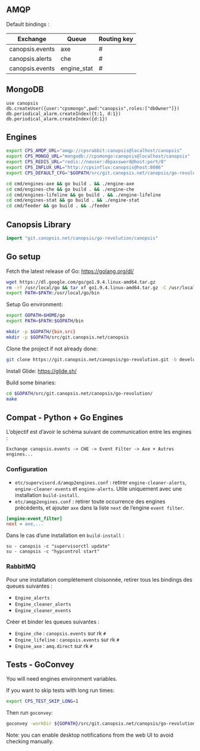 ## AMQP

Default bindings :

Exchange        | Queue       | Routing key
--------------- | ----------- | -----------
canopsis.events | axe         | #
canopsis.alerts | che         | #
canopsis.events | engine_stat | #

## MongoDB

```
use canopsis
db.createUser({user:"cpsmongo",pwd:"canopsis",roles:["dbOwner"]})
db.periodical_alarm.createIndex({t:1, d:1})
db.periodical_alarm.createIndex({d:1})
```

## Engines

```bash
export CPS_AMQP_URL="amqp://cpsrabbit:canopsis@localhost/canopsis"
export CPS_MONGO_URL="mongodb://cpsmongo:canopsis@localhost/canopsis"
export CPS_REDIS_URL="redis://nouser:dbpassword@host:port/0"
export CPS_INFLUX_URL="http://cpsinflux:canopsis@host:8086"
export CPS_DEFAULT_CFG="$GOPATH/src/git.canopsis.net/canopsis/go-revolution/canopsis/default_configuration.toml"
```

```bash
cd cmd/engines-axe && go build . && ./engine-axe
cd cmd/engines-che && go build . && ./engine-che
cd cmd/engines-lifeline && go build . && ./engine-lifeline
cd cmd/engines-stat && go build . && ./engine-stat
cd cmd/feeder && go build . && ./feeder
```

## Canopsis Library

```go
import "git.canopsis.net/canopsis/go-revolution/canopsis"
```

## Go setup

Fetch the latest release of Go: https://golang.org/dl/

```bash
wget https://dl.google.com/go/go1.9.4.linux-amd64.tar.gz
rm -rf /usr/local/go && tar xf go1.9.4.linux-amd64.tar.gz -C /usr/local/
export PATH=$PATH:/usr/local/go/bin
```

Setup Go environment:

```bash
export GOPATH=$HOME/go
export PATH=$PATH:$GOPATH/bin

mkdir -p $GOPATH/{bin,src}
mkdir -p $GOPATH/src/git.canopsis.net/canopsis
```

Clone the project if not already done:

```bash
git clone https://git.canopsis.net/canopsis/go-revolution.git -b develop $GOPATH/src/git.canopsis.net/canopsis/
```

Install Glide: https://glide.sh/

Build some binaries:

```bash
cd $GOPATH/src/git.canopsis.net/canopsis/go-revolution/
make
```

## Compat - Python + Go Engines

L’objectif est d’avoir le schéma suivant de communication entre les engines :

```
Exchange canopsis.events -> CHE -> Event Filter -> Axe + Autres engines...
```

### Configuration

 * `etc/supervisord.d/amqp2engines.conf` : retirer `engine-cleaner-alerts`, `engine-cleaner-events` et `engine-alerts`. Utile uniquement avec une installation `build-install`.
 * `etc/amqp2engines.conf` : retirer toute occurrence des engines précédents, et ajouter `axe` dans la liste `next` de l’engine `event filter`.

```ini
[engine:event_filter]
next = axe,...
```

Dans le cas d’une installation en `build-install` :

```
su - canopsis -c "supervisorctl update"
su - canopsis -c "hypcontrol start"
```

### RabbitMQ

Pour une installation complètement cloisonnée, retirer tous les bindings des queues suivantes :

 * `Engine_alerts`
 * `Engine_cleaner_alerts`
 * `Engine_cleaner_events`

Créer et binder les queues suivantes :

 * `Engine_che` : `canopsis.events` sur rk `#`
 * `Engine_lifeline` : `canopsis.events` sur rk `#`
 * `Engine_axe` : `amq.direct` sur rk `#`

## Tests - GoConvey

You will need engines environment variables.

If you want to skip tests with long run times:

```bash
export CPS_TEST_SKIP_LONG=1
```

Then run `goconvey`:

```bash
goconvey -workDir ${GOPATH}/src/git.canopsis.net/canopsis/go-revolution/
```

Note: you can enable desktop notifications from the web UI to avoid checking manually.
